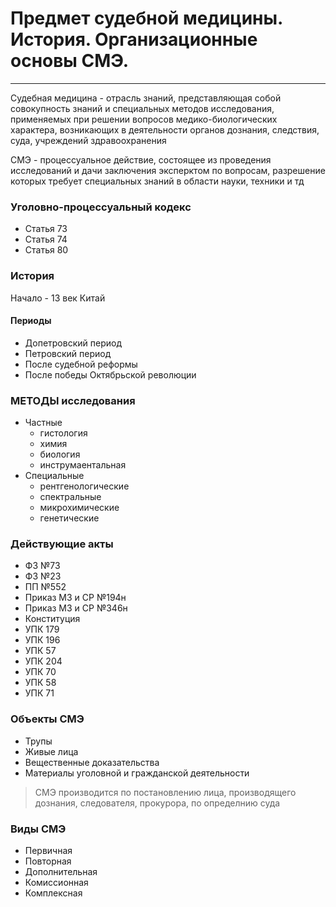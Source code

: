# Предмет судебной медицины. История. Организационные основы СМЭ.
***

Судебная медицина - отрасль знаний, представляющая собой совокупность знаний и специальных методов исследования, применяемых при решении вопросов медико-биологических характера, возникающих в деятельности органов дознания, следствия, суда, учреждений здравоохранения

СМЭ - процессуальное действие, состоящее из проведения исследований и дачи заключения эксперктом по вопросам, разрешение которых требует специальных знаний в области науки, техники и тд

### Уголовно-процессуальный кодекс
* Статья 73
* Статья 74
* Статья 80

### История
Начало - 13 век Китай

#### Периоды
* Допетровский период
* Петровский период
* После судебной реформы
* После победы Октябрьской революции

### МЕТОДЫ исследования
* Частные
  * гистология
  * химия
  * биология
  * инструмаентальная
* Специальные
  * рентгенологические
  * спектральные
  * микрохимические
  * генетические

### Действующие акты
* ФЗ №73
* ФЗ №23
* ПП №552
* Приказ МЗ и СР №194н
* Приказ МЗ и СР №346н
* Конституция
* УПК 179
* УПК 196
* УПК 57
* УПК 204
* УПК 70
* УПК 58
* УПК 71

### Объекты СМЭ
* Трупы
* Живые лица
* Вещественные доказательства
* Материалы уголовной и гражданской деятельности

> СМЭ производится по постановлению лица, производящего дознания, следователя, прокурора, по определнию суда

### Виды СМЭ
* Первичная
* Повторная
* Дополнительная
* Комиссионная
* Комплексная
